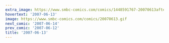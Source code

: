 ```yaml
---
extra_image: https://www.smbc-comics.com/comics/1448591767-20070613after.png
hovertext: '2007-06-13'
image: https://www.smbc-comics.com/comics/20070613.gif
next_comic: '2007-06-14'
prev_comic: '2007-06-12'
title: '2007-06-13'
---
```



